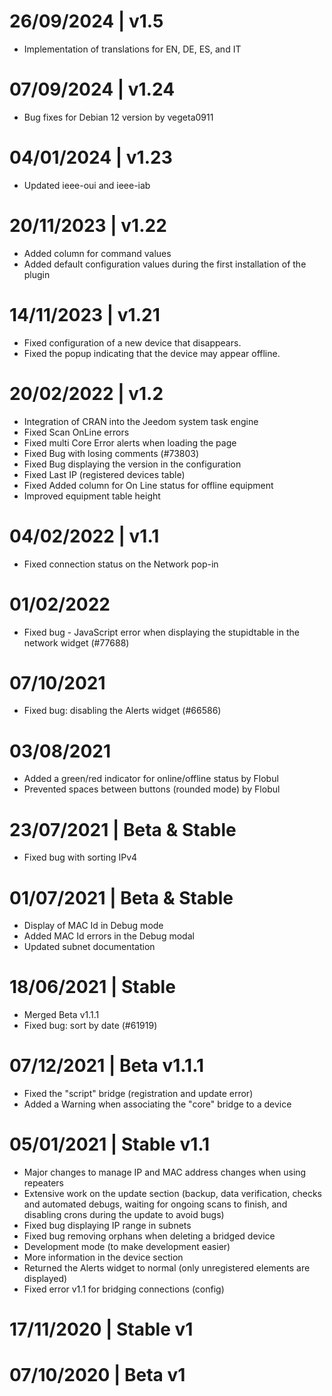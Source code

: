 # 26/09/2024 | v1.5
* Implementation of translations for EN, DE, ES, and IT

# 07/09/2024 | v1.24
* Bug fixes for Debian 12 version by vegeta0911

# 04/01/2024 | v1.23
* Updated ieee-oui and ieee-iab

# 20/11/2023 | v1.22
* Added column for command values
* Added default configuration values during the first installation of the plugin

# 14/11/2023 | v1.21
* Fixed configuration of a new device that disappears.
* Fixed the popup indicating that the device may appear offline.

# 20/02/2022 | v1.2
* Integration of CRAN into the Jeedom system task engine
* Fixed Scan OnLine errors
* Fixed multi Core Error alerts when loading the page
* Fixed Bug with losing comments (#73803)
* Fixed Bug displaying the version in the configuration
* Fixed Last IP (registered devices table)
* Fixed Added column for On Line status for offline equipment
* Improved equipment table height

# 04/02/2022 | v1.1
* Fixed connection status on the Network pop-in

# 01/02/2022
* Fixed bug - JavaScript error when displaying the stupidtable in the network widget (#77688)

# 07/10/2021
* Fixed bug: disabling the Alerts widget (#66586)

# 03/08/2021
* Added a green/red indicator for online/offline status by Flobul
* Prevented spaces between buttons (rounded mode) by Flobul

# 23/07/2021 | Beta & Stable
* Fixed bug with sorting IPv4

# 01/07/2021 | Beta & Stable
* Display of MAC Id in Debug mode
* Added MAC Id errors in the Debug modal
* Updated subnet documentation

# 18/06/2021 | Stable
* Merged Beta v1.1.1
* Fixed bug: sort by date (#61919)

# 07/12/2021 | Beta v1.1.1
* Fixed the "script" bridge (registration and update error)
* Added a Warning when associating the "core" bridge to a device

# 05/01/2021 | Stable v1.1
* Major changes to manage IP and MAC address changes when using repeaters
* Extensive work on the update section (backup, data verification, checks and automated debugs, waiting for ongoing scans to finish, and disabling crons during the update to avoid bugs)
* Fixed bug displaying IP range in subnets
* Fixed bug removing orphans when deleting a bridged device
* Development mode (to make development easier)
* More information in the device section
* Returned the Alerts widget to normal (only unregistered elements are displayed)
* Fixed error v1.1 for bridging connections (config)

# 17/11/2020 | Stable v1

# 07/10/2020 | Beta v1
